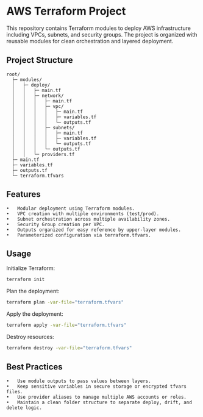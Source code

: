 # AWS Terraform Project

This repository contains Terraform modules to deploy AWS infrastructure including VPCs, subnets, and security groups. The project is organized with reusable modules for clean orchestration and layered deployment.

## Project Structure
```
root/
  ├─ modules/
  │   ├─ deploy/
  │   │   ├─ main.tf
  │   │   ├─ network/
  │   │   │   ├─ main.tf
  │   │   │   ├─ vpc/
  │   │   │   │   ├─ main.tf
  │   │   │   │   ├─ variables.tf
  │   │   │   │   └─ outputs.tf
  │   │   │   ├─ subnets/
  │   │   │   │   ├─ main.tf
  │   │   │   │   ├─ variables.tf
  │   │   │   │   └─ outputs.tf
  │   │   │   └─ outputs.tf
  │   │   └─ providers.tf
  ├─ main.tf
  ├─ variables.tf
  ├─ outputs.tf
  └─ terraform.tfvars
```

## Features
	•	Modular deployment using Terraform modules.
	•	VPC creation with multiple environments (test/prod).
	•	Subnet orchestration across multiple availability zones.
	•	Security Group creation per VPC.
	•	Outputs organized for easy reference by upper-layer modules.
	•	Parameterized configuration via terraform.tfvars.

## Usage
Initialize Terraform:
```bash
terraform init
```

Plan the deployment:
```bash
terraform plan -var-file="terraform.tfvars"
```

Apply the deployment:
```bash
terraform apply -var-file="terraform.tfvars"
```

Destroy resources:
```bash
terraform destroy -var-file="terraform.tfvars"
```


## Best Practices
	•	Use module outputs to pass values between layers.
	•	Keep sensitive variables in secure storage or encrypted tfvars files.
	•	Use provider aliases to manage multiple AWS accounts or roles.
	•	Maintain a clean folder structure to separate deploy, drift, and delete logic.
